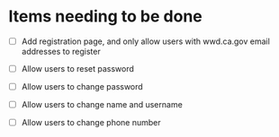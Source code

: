 # Items needing to be done
* [ ] Add registration page, and only allow users with wwd.ca.gov email addresses to register
* [ ] Allow users to reset password
* [ ] Allow users to change password
* [ ] Allow users to change name and username
* [ ] Allow users to change phone number

